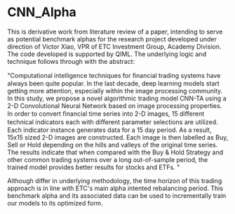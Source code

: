 # CNN_Alpha

This is derivative work from literature review of a paper, intending to serve as potential benchmark alphas for the research project developed under direction of Victor Xiao, VPR of ETC Investment Group, Academy Division. The code developed is supported by QIML. The underlying logic and technique follows through with the abstract:

"Computational intelligence techniques for ﬁnancial trading systems have always been quite popular. In the last decade, deep learning models start getting more attention, especially within the image processing community. In this study, we propose a novel algorithmic trading model CNN-TA using a 2-D Convolutional Neural Network based on image processing properties. In order to convert ﬁnancial time series into 2-D images, 15 diﬀerent technical indicators each with diﬀerent parameter selections are utilized. Each indicator instance generates data for a 15 day period. As a result, 15x15 sized 2-D images are constructed. Each image is then labelled as Buy, Sell or Hold depending on the hills and valleys of the original time series. The results indicate that when compared with the Buy & Hold Strategy and other common trading systems over a long out-of-sample period, the trained model provides better results for stocks and ETFs. "

Although differ in underlying methodology, the time horizon of this trading approach is in line with ETC's main alpha intented rebalancing period. This benchmark alpha and its associated data can be used to incrementally train our models to its optimized form. 

